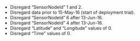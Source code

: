 * Disregard “SensorNodeId” 1 and 2.
* Disregard data prior to 15-May-16 (start of deployment trial).
* Disregard “SensorNodeId” 6 after 13-Jun-16.
* Disregard “SensorNodeId” 4 after 13-Jun-16.
* Disregard “Latitude” and “Longitude” values of 0.
* Disregard “Time” values of 0.